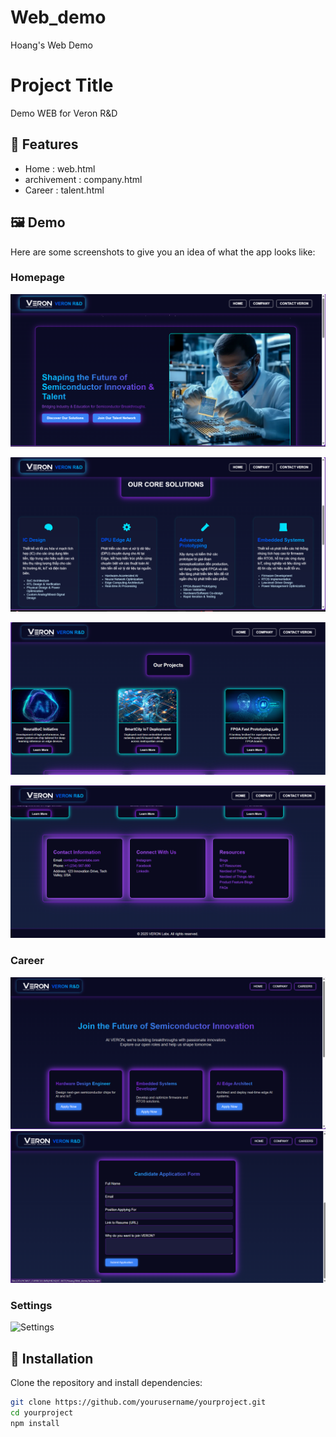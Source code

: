 # Web_demo
Hoang's Web Demo
# Project Title

Demo WEB for Veron R&D
## 🚀 Features

- Home : web.html
- archivement : company.html
- Career : talent.html

## 🖼️ Demo

Here are some screenshots to give you an idea of what the app looks like:

### Homepage

![Homepage_1](demo_images/homepages_1.png)

![Homepage_2](demo_images/homepage_2.png)

![Homepage_3](demo_images/homepage_3.png)

![Homepage_4](demo_images/homepage_4.png)

### Career

![Dashboard](demo_images/career_1.png)
![Dashboard_2](demo_images/career_2.png)
### Settings

![Settings](demo_images/settings.png)

## 🔧 Installation

Clone the repository and install dependencies:

```bash
git clone https://github.com/yourusername/yourproject.git
cd yourproject
npm install
